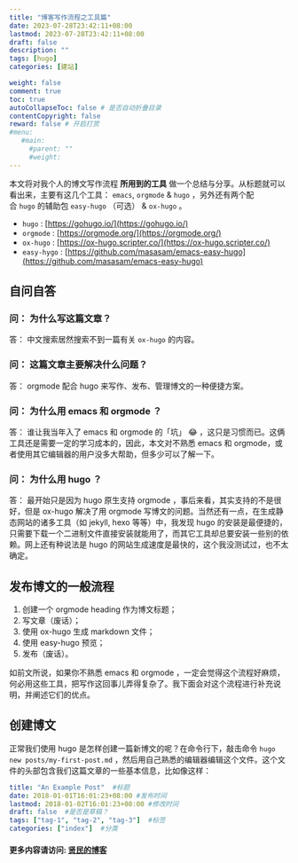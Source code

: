 ```yaml
---
title: "博客写作流程之工具篇"
date: 2023-07-28T23:42:11+08:00
lastmod: 2023-07-28T23:42:11+08:00
draft: false
description: ""
tags: [hugo]
categories: [建站]

weight: false
comment: true
toc: true
autoCollapseToc: false # 是否自动折叠目录
contentCopyright: false
reward: false # 开启打赏
#menu:
   #main:
     #parent: ""
     #weight:
---
```




本文将对我个人的博文写作流程 **所用到的工具** 做一个总结与分享。从标题就可以看出来，主要有这几个工具： `emacs`, `orgmode` & `hugo` ，另外还有两个配合 `hugo` 的辅助包 `easy-hugo` （可选） & `ox-hugo` 。

- `hugo` : [https://gohugo.io/](https://gohugo.io/)
- `orgmode` : [https://orgmode.org/](https://orgmode.org/)
- `ox-hugo` : [https://ox-hugo.scripter.co/](https://ox-hugo.scripter.co/)
- `easy-hygo` : [https://github.com/masasam/emacs-easy-hugo](https://github.com/masasam/emacs-easy-hugo)


## 自问自答[](https://www.xianmin.org/post/ox-hugo/#%E8%87%AA%E9%97%AE%E8%87%AA%E7%AD%94)

### 问： 为什么写这篇文章？[](https://www.xianmin.org/post/ox-hugo/#%E9%97%AE-%E4%B8%BA%E4%BB%80%E4%B9%88%E5%86%99%E8%BF%99%E7%AF%87%E6%96%87%E7%AB%A0)

答： 中文搜索居然搜索不到一篇有关 `ox-hugo` 的内容。

### 问： 这篇文章主要解决什么问题？[](https://www.xianmin.org/post/ox-hugo/#%E9%97%AE-%E8%BF%99%E7%AF%87%E6%96%87%E7%AB%A0%E4%B8%BB%E8%A6%81%E8%A7%A3%E5%86%B3%E4%BB%80%E4%B9%88%E9%97%AE%E9%A2%98)

答： orgmode 配合 hugo 来写作、发布、管理博文的一种便捷方案。

### 问： 为什么用 emacs 和 orgmode ？[](https://www.xianmin.org/post/ox-hugo/#%E9%97%AE-%E4%B8%BA%E4%BB%80%E4%B9%88%E7%94%A8-emacs-%E5%92%8C-orgmode)

答： 谁让我当年入了 emacs 和 orgmode 的「坑」 😂 ，这只是习惯而已。这俩工具还是需要一定的学习成本的，因此，本文对不熟悉 emacs 和 orgmode，或者使用其它编辑器的用户没多大帮助，但多少可以了解一下。

### 问： 为什么用 hugo ？[](https://www.xianmin.org/post/ox-hugo/#%E9%97%AE-%E4%B8%BA%E4%BB%80%E4%B9%88%E7%94%A8-hugo)

答： 最开始只是因为 hugo 原生支持 orgmode ，事后来看，其实支持的不是很好，但是 ox-hugo 解决了用 orgmode 写博文的问题。当然还有一点，在生成静态网站的诸多工具（如 jekyll, hexo 等等）中，我发现 hugo 的安装是最便捷的，只需要下载一个二进制文件直接安装就能用了，而其它工具却总要安装一些别的依赖。网上还有种说法是 hugo 的网站生成速度是最快的，这个我没测试过，也不太确定。

## 发布博文的一般流程[](https://www.xianmin.org/post/ox-hugo/#%E5%8F%91%E5%B8%83%E5%8D%9A%E6%96%87%E7%9A%84%E4%B8%80%E8%88%AC%E6%B5%81%E7%A8%8B)

1. 创建一个 orgmode heading 作为博文标题；
2. 写文章（废话）；
3. 使用 ox-hugo 生成 markdown 文件；
4. 使用 easy-hugo 预览；
5. 发布（废话）。

如前文所说，如果你不熟悉 emacs 和 orgmode ，一定会觉得这个流程好麻烦，何必用这些工具，把写作这回事儿弄得复杂了。我下面会对这个流程进行补充说明，并阐述它们的优点。

## 创建博文[](https://www.xianmin.org/post/ox-hugo/#%E5%88%9B%E5%BB%BA%E5%8D%9A%E6%96%87)

正常我们使用 hugo 是怎样创建一篇新博文的呢？在命令行下，敲击命令 `hugo new posts/my-first-post.md` ，然后用自己熟悉的编辑器编辑这个文件。这个文件的头部包含我们这篇文章的一些基本信息，比如像这样：

```yaml
title: "An Example Post"  #标题
date: 2018-01-01T16:01:23+08:00 #发布时间
lastmod: 2018-01-02T16:01:23+08:00 #修改时间
draft: false  #是否是草稿？
tags: ["tag-1", "tag-2", "tag-3"]  #标签
categories: ["index"]  #分类
```

#### 更多内容请访问: [贤民的博客](https://www.xianmin.org/post/ox-hugo/)



